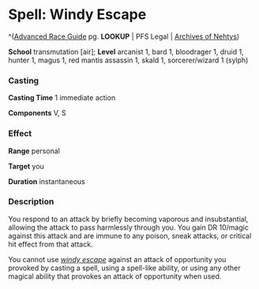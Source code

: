 # Spell: Windy Escape

^([Advanced Race Guide][ss-windy-escape] pg. **LOOKUP** | PFS Legal | [Archives of Nehtys][sn-windy-escape])

**School** transmutation [air]; **Level** arcanist 1, bard 1, bloodrager 1, druid 1, hunter 1, magus 1, red mantis assassin 1, skald 1, sorcerer/wizard 1 (sylph)

### Casting

**Casting Time** 1 immediate action  

**Components** V, S

### Effect

**Range** personal  

**Target** you  

**Duration** instantaneous

### Description

You respond to an attack by briefly becoming vaporous and insubstantial, allowing the attack to pass harmlessly through you. You gain DR 10/magic against this attack and are immune to any poison, sneak attacks, or critical hit effect from that attack.  

You cannot use _[windy escape]_ against an attack of opportunity you provoked by casting a spell, using a spell-like ability, or using any other magical ability that provokes an attack of opportunity when used.

[ss-windy-escape]: http://paizo.com/products/btpy8rv2
[sn-windy-escape]: http://www.archivesofnethys.com/SpellDisplay.aspx?ItemName=Windy%20Escape
[windy escape]: http://www.archivesofnethys.com/SpellDisplay.aspx?ItemName=windy%20escape